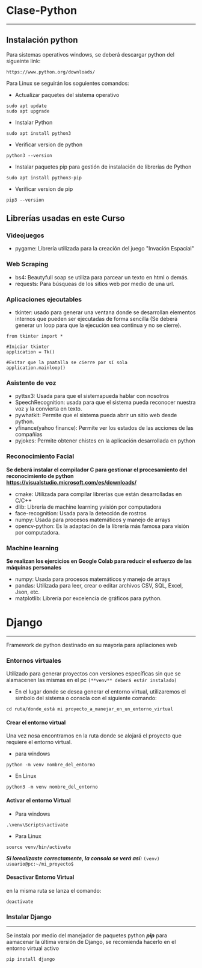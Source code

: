# Clase-Python
---
## Instalación python
Para sistemas operativos windows, se deberá descargar python del sigueinte link:
```
https://www.python.org/downloads/
```
Para Linux se seguirán los soguientes comandos:
* Actualizar paquetes del sistema operativo
```
sudo apt update
sudo apt upgrade
```
* Instalar Python
```
sudo apt install python3
```
* Verificar version de python
```
python3 --version
```
* Instalar paquetes pip para gestión de instalación de librerías de Python
```
sudo apt install python3-pip
```
* Verificar version de pip
```
pip3 --version
```
## Librerías usadas en este Curso
### Videojuegos
* pygame: Librería utilizada para la creación del juego "Invación Espacial"
### Web Scraping
* bs4: Beautyfull soap se utiliza para parcear un texto en html o demás.
* requests: Para búsqueas de los sitios web por medio de una url.
### Aplicaciones ejecutables
* tkinter: usado para generar una ventana donde se desarrollan elementos internos que pueden ser ejecutadas de forma sencilla (Se deberá generar un loop para que la ejecución sea continua y no se cierre).
```
from tkinter import *

#Iniciar tkinter
application = Tk()

#Evitar que la pnatalla se cierre por sí sola
application.mainloop()
```
### Asistente de voz
* pyttsx3: Usada para que el sistemapueda hablar con nosotros
* SpeechRecognition: usada para que el sistema pueda reconocer nuestra voz y la convierta en texto.
* pywhatkit: Permite que el sistema pueda abrir un sitio web desde python.
* yfinance(yahoo finance): Permite ver los estados de las acciones de las compañias
* pyjokes: Permite obtener chistes en la aplicación desarrollada en python
### Reconocimiento Facial
**Se deberá instalar el compilador C para gestionar el procesamiento del reconocimiento de python https://visualstudio.microsoft.com/es/downloads/**
* cmake: Utilizada para compilar librerías que están desarrolladas en C/C++
* dlib: Librería de machine learning yvisión por computadora
* face-recognition: Usada para la detección de rostros
* numpy: Usada para procesos matemáticos y manejo de arrays
* opencv-python: Es la adaptación de la librería más famosa para visión por computadora.
### Machine learning
**Se realizan los ejercicios en Google Colab para reducir el esfuerzo de las máquinas personales**
* numpy: Usada para procesos matemáticos y manejo de arrays
* pandas: Utilizada para leer, crear o editar archivos CSV, SQL, Excel, Json, etc.
* matplotlib: Librería por excelencia de gráficos para python.

# Django
---
Framework de python destinado en su mayoría para apliaciones web
### Entornos virtuales
Utilizado para generar proyectos con versiones específicas sin que se alamacenen las mismas en el pc ``(**venv** deberá estár instalado)``

* En el lugar donde se desea generar el entorno virtual, utilizaremos el simbolo del sistema o consola con el siguiente comando:
```
cd ruta/donde_está mi proyecto_a_manejar_en_un_entorno_virtual
```
#### Crear el entorno virtual
Una vez nosa encontramos en la ruta donde se alojará el proyecto que requiere el entorno virtual.

* para windows
```
python -m venv nombre_del_entorno
```
* En Linux
```
python3 -m venv nombre_del_entorno
```
#### Activar el entorno Virtual
* Para windows
```
.\venv\Scripts\activate
```
* Para Linux
```
source venv/bin/activate
```
***Si lorealizaste correctamente, la consola se verá así:***
``
(venv) usuario@pc:~/mi_proyecto$
``
#### Desactivar Entorno Virtual
en la misma ruta se lanza el comando:
```
deactivate
```
### Instalar Django
---
Se instala por medio del manejador de paquetes python ***pip*** para aamacenar la última versión de Django, se recomienda hacerlo en el entorno virtual activo
```
pip install django
```